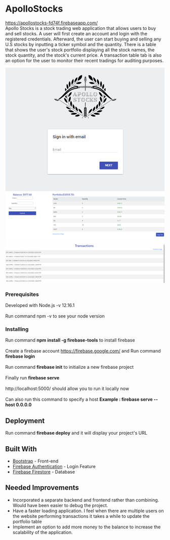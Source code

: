 # ApolloStocks
https://apollostocks-fd74f.firebaseapp.com/<br>
Apollo Stocks is a stock trading web application that allows users to buy and sell stocks. A user will first create an account and login with the registered credentials. Afterward, the user can start buying and selling any U.S stocks by inputting a ticker symbol and the quantity. There is a table that shows the user's stock portfolio displaying all the stock names, the stock quantity, and the stock's current price. A transaction table tab is also an option for the user to monitor their recent tradings for auditing purposes. 

<img src = "/images/LoginScreen.png"> <br>
<img src = "/images/PortfolioScreen.png"> <br>
<img src = "/images/TransactionScreen.png"><br>

### Prerequisites

Developed with Node.js -v 12.16.1<br><br>
Run command npm -v to see your node version<br>
### Installing

Run command <b>npm install -g firebase-tools</b> to install firebase<br><br>
Create a firebase account https://firebase.google.com/ and Run command <b>firebase login</b><br><br>
Run command <b>firebase init</b> to initialize a new firebase project<br><br>
Finally run <b>firebase serve </b><br><br>
http://localhost:5000/ should allow you to run it locally now <br><br>
Can also run this command to specify a host <b>Example : firebase serve --host 0.0.0.0</b>

## Deployment

Run command <b>firebase deploy</b> and it will display your project's URL

## Built With
* [Bootstrap](https://getbootstrap.com/docs/4.1/getting-started/introduction/) - Front-end 
* [Firebase Authentication](https://firebase.google.com/docs/auth) - Login Feature
* [Firebase Firestore](https://firebase.google.com/docs/firestore) - Database

## Needed Improvements
* Incorporated a separate backend and frontend rather than combining. Would have been easier to debug the project.
* Have a faster loading application. I feel when there are multiple users on the website performing transactions it takes a while to update the portfolio table
* Implement an option to add more money to the balance to increase the scalability of the application.







